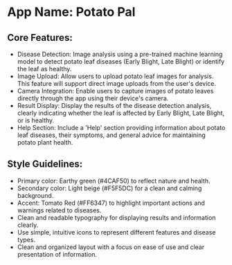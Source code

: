# **App Name**: Potato Pal

## Core Features:

- Disease Detection: Image analysis using a pre-trained machine learning model to detect potato leaf diseases (Early Blight, Late Blight) or identify the leaf as healthy.
- Image Upload: Allow users to upload potato leaf images for analysis. This feature will support direct image uploads from the user's device.
- Camera Integration: Enable users to capture images of potato leaves directly through the app using their device's camera.
- Result Display: Display the results of the disease detection analysis, clearly indicating whether the leaf is affected by Early Blight, Late Blight, or is healthy.
- Help Section: Include a 'Help' section providing information about potato leaf diseases, their symptoms, and general advice for maintaining potato plant health.

## Style Guidelines:

- Primary color: Earthy green (#4CAF50) to reflect nature and health.
- Secondary color: Light beige (#F5F5DC) for a clean and calming background.
- Accent: Tomato Red (#FF6347) to highlight important actions and warnings related to diseases.
- Clean and readable typography for displaying results and information clearly.
- Use simple, intuitive icons to represent different features and disease types.
- Clean and organized layout with a focus on ease of use and clear presentation of information.